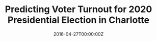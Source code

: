 ---
date: "2016-04-27T00:00:00Z"
external_link: https://github.com/divyargarg
image:
  caption: Photo by Toa Heftiba on Unsplash
focal_point: Smart
summary: A Data Science Approach was applied to Examine Personal and Environmental Factors and find patterns using Random Forests, Neural Networks, Time Series analysis and Clustering models using R.


tags:
  - Demo
title: Predicting Voter Turnout for 2020 Presidential Election in Charlotte	     
---